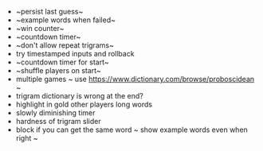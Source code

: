 - ~persist last guess~
- ~example words when failed~
- ~win counter~
- ~countdown timer~
- ~don't allow repeat trigrams~
- try timestamped inputs and rollback
- ~countdown timer for start~
- ~shuffle players on start~
- multiple games
  ~ use https://www.dictionary.com/browse/proboscidean ~
- trigram dictionary is wrong at the end?
- highlight in gold other players long words
- slowly diminishing timer
- hardness of trigram slider
- block if you can get the same word
  ~ show example words even when right ~
